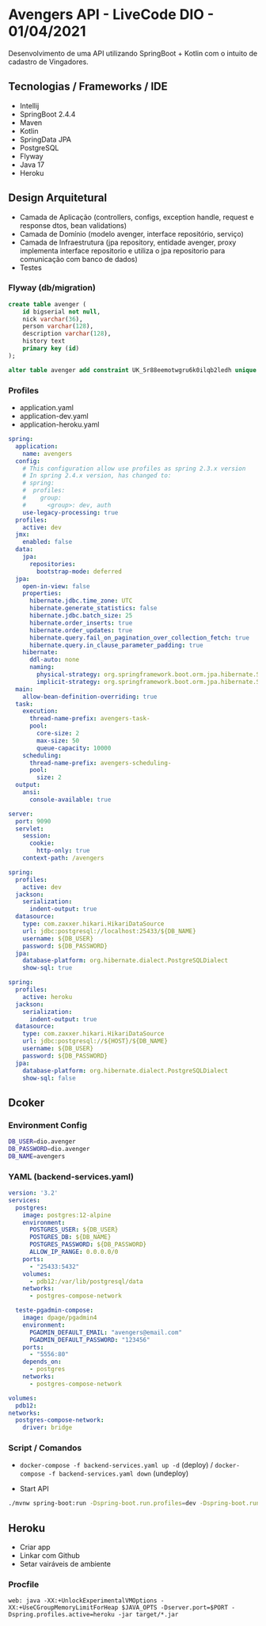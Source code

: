 # Avengers API - LiveCode DIO - 01/04/2021

Desenvolvimento de uma API utilizando SpringBoot + Kotlin com o intuito de cadastro de Vingadores.

## Tecnologias / Frameworks / IDE

- Intellij
- SpringBoot 2.4.4
- Maven
- Kotlin
- SpringData JPA
- PostgreSQL
- Flyway
- Java 17
- Heroku

## Design Arquitetural

- Camada de Aplicação (controllers, configs, exception handle, request e response dtos, bean validations)
- Camada de Domínio (modelo avenger, interface repositório, serviço)
- Camada de Infraestrutura (jpa repository, entidade avenger, proxy implementa interface repositorio e utiliza o jpa repositorio para comunicação com banco de dados)
- Testes

### Flyway (db/migration)

```sql
create table avenger (
    id bigserial not null,
    nick varchar(36),
    person varchar(128),
    description varchar(128),
    history text
    primary key (id)
);

alter table avenger add constraint UK_5r88eemotwgru6k0ilqb2ledh unique (nick);
```

### Profiles

- application.yaml
- application-dev.yaml
- application-heroku.yaml

```yaml
spring:
  application:
    name: avengers
  config:
    # This configuration allow use profiles as spring 2.3.x version
    # In spring 2.4.x version, has changed to:
    # spring:
    #  profiles:
    #    group:
    #      <group>: dev, auth
    use-legacy-processing: true
  profiles:
    active: dev
  jmx:
    enabled: false
  data:
    jpa:
      repositories:
        bootstrap-mode: deferred
  jpa:
    open-in-view: false
    properties:
      hibernate.jdbc.time_zone: UTC
      hibernate.generate_statistics: false
      hibernate.jdbc.batch_size: 25
      hibernate.order_inserts: true
      hibernate.order_updates: true
      hibernate.query.fail_on_pagination_over_collection_fetch: true
      hibernate.query.in_clause_parameter_padding: true
    hibernate:
      ddl-auto: none
      naming:
        physical-strategy: org.springframework.boot.orm.jpa.hibernate.SpringPhysicalNamingStrategy
        implicit-strategy: org.springframework.boot.orm.jpa.hibernate.SpringImplicitNamingStrategy
  main:
    allow-bean-definition-overriding: true
  task:
    execution:
      thread-name-prefix: avengers-task-
      pool:
        core-size: 2
        max-size: 50
        queue-capacity: 10000
    scheduling:
      thread-name-prefix: avengers-scheduling-
      pool:
        size: 2
  output:
    ansi:
      console-available: true

server:
  port: 9090
  servlet:
    session:
      cookie:
        http-only: true
    context-path: /avengers
```

```yaml
spring:
  profiles:
    active: dev
  jackson:
    serialization:
      indent-output: true
  datasource:
    type: com.zaxxer.hikari.HikariDataSource
    url: jdbc:postgresql://localhost:25433/${DB_NAME}
    username: ${DB_USER}
    password: ${DB_PASSWORD}
  jpa:
    database-platform: org.hibernate.dialect.PostgreSQLDialect
    show-sql: true
```

```yaml
spring:
  profiles:
    active: heroku
  jackson:
    serialization:
      indent-output: true
  datasource:
    type: com.zaxxer.hikari.HikariDataSource
    url: jdbc:postgresql://${HOST}/${DB_NAME}
    username: ${DB_USER}
    password: ${DB_PASSWORD}
  jpa:
    database-platform: org.hibernate.dialect.PostgreSQLDialect
    show-sql: false
```

## Dcoker

### Environment Config

```sh 
DB_USER=dio.avenger
DB_PASSWORD=dio.avenger
DB_NAME=avengers
```

### YAML (backend-services.yaml)

```yaml
version: '3.2'
services:
  postgres:
    image: postgres:12-alpine
    environment:
      POSTGRES_USER: ${DB_USER}
      POSTGRES_DB: ${DB_NAME}
      POSTGRES_PASSWORD: ${DB_PASSWORD}
      ALLOW_IP_RANGE: 0.0.0.0/0
    ports:
      - "25433:5432"
    volumes:
      - pdb12:/var/lib/postgresql/data
    networks:
      - postgres-compose-network

  teste-pgadmin-compose:
    image: dpage/pgadmin4
    environment:
      PGADMIN_DEFAULT_EMAIL: "avengers@email.com"
      PGADMIN_DEFAULT_PASSWORD: "123456"
    ports:
      - "5556:80"
    depends_on:
      - postgres
    networks:
      - postgres-compose-network

volumes:
  pdb12:
networks:
  postgres-compose-network:
    driver: bridge
```

### Script / Comandos

- `docker-compose -f backend-services.yaml up -d` (deploy) / `docker-compose -f backend-services.yaml down` (undeploy)

- Start API
```sh
./mvnw spring-boot:run -Dspring-boot.run.profiles=dev -Dspring-boot.run.jvmArguments="-Xmx256m -Xms128m" -Dspring-boot.run.arguments="'--DB_USER=dio.avenger' '--DB_PASSWORD=dio.avenger' '--DB_NAME=avengers'"
``` 

## Heroku

- Criar app
- Linkar com Github
- Setar vairáveis de ambiente

### Procfile

```text
web: java -XX:+UnlockExperimentalVMOptions -XX:+UseCGroupMemoryLimitForHeap $JAVA_OPTS -Dserver.port=$PORT -Dspring.profiles.active=heroku -jar target/*.jar
```